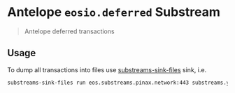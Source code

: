 # Antelope `eosio.deferred` Substream

> Antelope deferred transactions

## Usage

To dump all transactions into files use [substreams-sink-files](https://github.com/streamingfast/substreams-sink-files) sink, i.e.
```bash
substreams-sink-files run eos.substreams.pinax.network:443 substreams.yaml csv_out ./data 328_000_000:328_620_000 --encoder=lines -c=10000
```